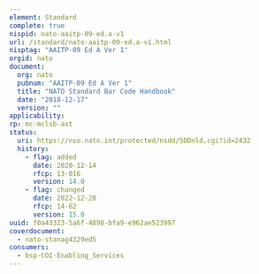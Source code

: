 ```yaml
---
element: Standard
complete: true
nispid: nato-aaitp-09-ed.a-v1
url: /standard/nato-aaitp-09-ed.a-v1.html
nisptag: "AAITP-09 Ed A Ver 1"
orgid: nato
document:
  org: nato
  pubnum: "AAITP-09 Ed A Ver 1"
  title: "NATO Standard Bar Code Handbook"
  date: "2018-12-17"
  version: ""
applicability:
rp: mc-mclsb-ast
status:
  uri: https://nso.nato.int/protected/nsdd/SODnld.cgi?id=2432
  history: 
    - flag: added
      date: 2020-12-14
      rfcp: 13-016
      version: 14.0
    - flag: changed
      date: 2022-12-20
      rfcp: 14-62
      version: 15.0
uuid: f0a43323-5a6f-4898-bfa9-e962ae523997
coverdocument:
  - nato-stanag4329ed5
consumers:
  - bsp-COI-Enabling_Services
---
```

